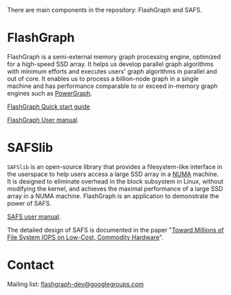 There are main components in the repository: FlashGraph and SAFS.

FlashGraph
===========

FlashGraph is a semi-external memory graph processing engine, optimized for a high-speed
SSD array. It helps us develop parallel graph algorithms with minimum efforts and
executes users' graph algorithms in parallel and out of core.
It enables us to process a billion-node graph in a single machine
and has performance comparable to or exceed in-memory graph engines such as
[PowerGraph](http://graphlab.org/).

[FlashGraph Quick start guide](https://github.com/icoming/FlashGraph/wiki/FlashGraph-Quick-Start-Guide)

[FlashGraph User manual](https://github.com/icoming/FlashGraph/wiki/FlashGraph-User-Manual).

SAFSlib
========

`SAFSlib` is an open-source library that provides a filesystem-like interface
in the userspace to help users access a large SSD array in a
[NUMA](http://en.wikipedia.org/wiki/Non-uniform_memory_access) machine.
It is designed to eliminate overhead in the block subsystem in Linux, without modifying the kernel,
and achieves the maximal performance of a large SSD array in a NUMA machine.
FlashGraph is an application to demonstrate the power of SAFS.

[SAFS user manual](https://docs.google.com/document/d/1OpsuLZw60MGCZAg4xO-j-1_AEWm3Yc2nqKKu8kXotkA/edit?usp=sharing).

The detailed design of SAFS is documented in the paper
"[Toward Millions of File System IOPS on Low-Cost, Commodity Hardware](http://dl.acm.org/citation.cfm?id=2503225&dl=ACM&coll=DL&CFID=350399128&CFTOKEN=49883861)".



Contact
========

Mailing list: flashgraph-dev@googlegroups.com
